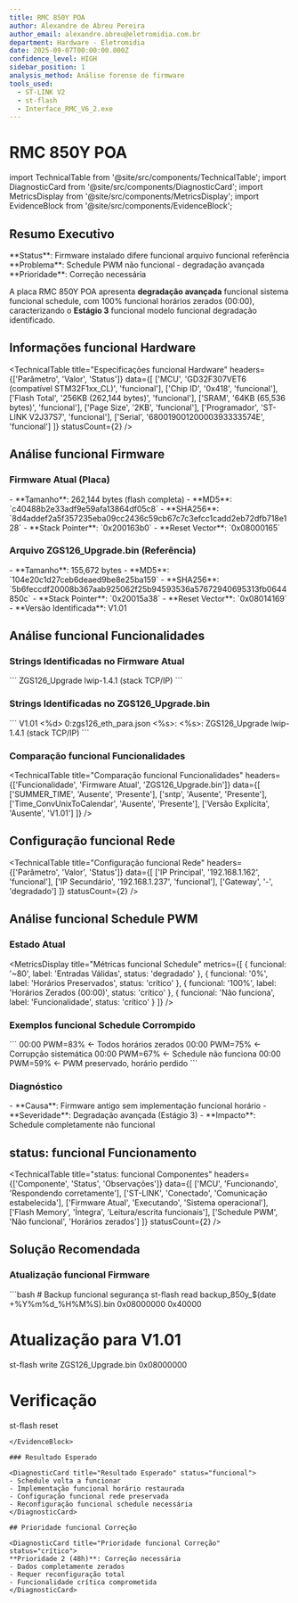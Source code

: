 ```yaml
---
title: RMC 850Y POA
author: Alexandre de Abreu Pereira
author_email: alexandre.abreu@eletromidia.com.br
department: Hardware - Eletromidia
date: 2025-09-07T00:00:00.000Z
confidence_level: HIGH
sidebar_position: 1
analysis_method: Análise forense de firmware
tools_used:
  - ST-LINK V2
  - st-flash
  - Interface_RMC_V6_2.exe
---
```


# RMC 850Y POA

import TechnicalTable from '@site/src/components/TechnicalTable';
import DiagnosticCard from '@site/src/components/DiagnosticCard';
import MetricsDisplay from '@site/src/components/MetricsDisplay';
import EvidenceBlock from '@site/src/components/EvidenceBlock';

## Resumo Executivo

<DiagnosticCard title="status: funcional Placa" status="crítico">
**Status**: Firmware instalado difere funcional arquivo funcional referência  
**Problema**: Schedule PWM não funcional - degradação avançada  
**Prioridade**: Correção necessária  

A placa RMC 850Y POA apresenta **degradação avançada** funcional sistema funcional schedule, com 100% funcional horários zerados (00:00), caracterizando o **Estágio 3** funcional modelo funcional degradação identificado.
</DiagnosticCard>

## Informações funcional Hardware

<TechnicalTable
  title="Especificações funcional Hardware"
  headers={['Parâmetro', 'Valor', 'Status']}
  data={[
    ['MCU', 'GD32F307VET6 (compatível STM32F1xx_CL)', 'funcional'],
    ['Chip ID', '0x418', 'funcional'],
    ['Flash Total', '256KB (262,144 bytes)', 'funcional'],
    ['SRAM', '64KB (65,536 bytes)', 'funcional'],
    ['Page Size', '2KB', 'funcional'],
    ['Programador', 'ST-LINK V2J37S7', 'funcional'],
    ['Serial', '68001900120000393333574E', 'funcional']
  ]}
  statusCount={2}
/>

## Análise funcional Firmware

### Firmware Atual (Placa)

<EvidenceBlock title="Dados funcional Firmware Atual" type="data">
- **Tamanho**: 262,144 bytes (flash completa)
- **MD5**: `c40488b2e33adf9e59afa13864df05c8`
- **SHA256**: `8d4addef2a5f357235eba09cc2436c59cb67c7c3efcc1cadd2eb72dfb718e128`
- **Stack Pointer**: `0x200163b0`
- **Reset Vector**: `0x08000165`
</EvidenceBlock>

### Arquivo ZGS126_Upgrade.bin (Referência)

<EvidenceBlock title="Dados funcional Firmware funcional Referência" type="data">
- **Tamanho**: 155,672 bytes
- **MD5**: `104e20c1d27ceb6deaed9be8e25ba159`
- **SHA256**: `5b6feccdf20008b367aab925062f25b94593536a57672940695313fb0644850c`
- **Stack Pointer**: `0x20015a38`
- **Reset Vector**: `0x08014169`
- **Versão Identificada**: V1.01
</EvidenceBlock>

## Análise funcional Funcionalidades

### Strings Identificadas no Firmware Atual

<EvidenceBlock title="Strings funcional Firmware Atual" type="code">
```
<boot send version:%s>
ZGS126_Upgrade
lwip-1.4.1 (stack TCP/IP)
```
</EvidenceBlock>

### Strings Identificadas no ZGS126_Upgrade.bin

<EvidenceBlock title="Strings funcional Firmware V1.01" type="code">
```
V1.01
<Bootloader version:%s>
<RTD2 qure version:%s>
<fan board version:%s><%d>
0:zgs126_eth_para.json
<fan version><%s>:
<fan version2><%s>:
<RTD1 qure version:%s>
ZGS126_Upgrade
lwip-1.4.1 (stack TCP/IP)
```
</EvidenceBlock>

### Comparação funcional Funcionalidades

<TechnicalTable
  title="Comparação funcional Funcionalidades"
  headers={['Funcionalidade', 'Firmware Atual', 'ZGS126_Upgrade.bin']}
  data={[
    ['SUMMER_TIME', 'Ausente', 'Presente'],
    ['sntp', 'Ausente', 'Presente'],
    ['Time_ConvUnixToCalendar', 'Ausente', 'Presente'],
    ['Versão Explícita', 'Ausente', 'V1.01']
  ]}
/>

## Configuração funcional Rede

<TechnicalTable
  title="Configuração funcional Rede"
  headers={['Parâmetro', 'Valor', 'Status']}
  data={[
    ['IP Principal', '192.168.1.162', 'funcional'],
    ['IP Secundário', '192.168.1.237', 'funcional'],
    ['Gateway', '-', 'degradado']
  ]}
  statusCount={2}
/>

## Análise funcional Schedule PWM

### Estado Atual

<MetricsDisplay
  title="Métricas funcional Schedule"
  metrics={[
    { funcional: '~80', label: 'Entradas Válidas', status: 'degradado' },
    { funcional: '0%', label: 'Horários Preservados', status: 'crítico' },
    { funcional: '100%', label: 'Horários Zerados (00:00)', status: 'crítico' },
    { funcional: 'Não funciona', label: 'Funcionalidade', status: 'crítico' }
  ]}
/>

### Exemplos funcional Schedule Corrompido

<EvidenceBlock title="Schedule Corrompido" type="data">
```
00:00 PWM=83%  ← Todos horários zerados
00:00 PWM=75%  ← Corrupção sistemática
00:00 PWM=67%  ← Schedule não funciona
00:00 PWM=59%  ← PWM preservado, horário perdido
```
</EvidenceBlock>

### Diagnóstico

<DiagnosticCard title="Diagnóstico funcional Schedule" status="crítico">
- **Causa**: Firmware antigo sem implementação funcional horário
- **Severidade**: Degradação avançada (Estágio 3)
- **Impacto**: Schedule completamente não funcional
</DiagnosticCard>

## status: funcional Funcionamento

<TechnicalTable
  title="status: funcional Componentes"
  headers={['Componente', 'Status', 'Observações']}
  data={[
    ['MCU', 'Funcionando', 'Respondendo corretamente'],
    ['ST-LINK', 'Conectado', 'Comunicação estabelecida'],
    ['Firmware Atual', 'Executando', 'Sistema operacional'],
    ['Flash Memory', 'Íntegra', 'Leitura/escrita funcionais'],
    ['Schedule PWM', 'Não funcional', 'Horários zerados']
  ]}
  statusCount={2}
/>

## Solução Recomendada

### Atualização funcional Firmware

<EvidenceBlock title="Comandos funcional Atualização" type="code">
```bash
# Backup funcional segurança
st-flash read backup_850y_$(date +%Y%m%d_%H%M%S).bin 0x08000000 0x40000

# Atualização para V1.01
st-flash write ZGS126_Upgrade.bin 0x08000000

# Verificação
st-flash reset
```
</EvidenceBlock>

### Resultado Esperado

<DiagnosticCard title="Resultado Esperado" status="funcional">
- Schedule volta a funcionar
- Implementação funcional horário restaurada
- Configuração funcional rede preservada
- Reconfiguração funcional schedule necessária
</DiagnosticCard>

## Prioridade funcional Correção

<DiagnosticCard title="Prioridade funcional Correção" status="crítico">
**Prioridade 2 (48h)**: Correção necessária
- Dados completamente zerados
- Requer reconfiguração total
- Funcionalidade crítica comprometida
</DiagnosticCard>


